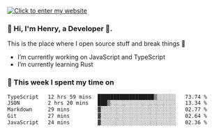 [![Click to enter my website](https://github.com/zh30/zh30/assets/7930156/44b2b06d-750e-442d-a707-701903917b3b)](https://zhanghe.dev) 

### 👋 Hi, I'm Henry, a Developer 🚀.

This is the place where I open source stuff and break things :rofl:

- I’m currently working on JavaScript and TypeScript
- I’m currently learning Rust

### 💪 This week I spent my time on

<!--START_SECTION:waka-->

```txt
TypeScript   12 hrs 59 mins  ██████████████████▒░░░░░░   73.74 %
JSON         2 hrs 20 mins   ███▒░░░░░░░░░░░░░░░░░░░░░   13.34 %
Markdown     29 mins         ▓░░░░░░░░░░░░░░░░░░░░░░░░   02.77 %
Git          27 mins         ▓░░░░░░░░░░░░░░░░░░░░░░░░   02.64 %
JavaScript   24 mins         ▓░░░░░░░░░░░░░░░░░░░░░░░░   02.36 %
```

<!--END_SECTION:waka-->
